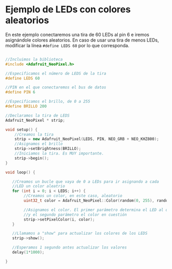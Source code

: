 
# Ejemplo de LEDs con colores aleatorios

En este ejemplo conectaremos una tira de 60 LEDs al pin 6 e iremos asignándole colores aleatorios.
En caso de usar una tira de menos LEDs, modificar la línea `#define LEDS 60` por lo que corresponda.


````c++

//Incluimos la biblioteca
#include <Adafruit_NeoPixel.h>

//Especificamos el número de LEDS de la tira
#define LEDS 60

//PIN en el que conectaremos el bus de datos
#define PIN 6

//Especificamos el brillo, de 0 a 255
#define BRILLO 200

//Declaramos la tira de LEDS
Adafruit_NeoPixel * strip;

void setup() {
    //Creamos la tira
    strip = new Adafruit_NeoPixel(LEDS, PIN, NEO_GRB + NEO_KHZ800);
    //Asignamos el brillo
    strip->setBrightness(BRILLO);
    //Iniciamos la tira. Es MUY importante.
    strip->begin();
}

void loop() {

   //Creamos un bucle que vaya de 0 a LEDs para ir asignando a cada
   //LED un color aleatrio
   for (int i = 0; i < LEDS; i++) {
        //Creamos un color, en este caso, aleatorio
        uint32_t color = Adafruit_NeoPixel::Color(random(0, 255), random(0, 255), random(0, 255));

        //Asignamos el color. El primer parámetro determina el LED al que le asignamos el color
        //y el segundo parámetro el color en cuestión
        strip->setPixelColor(i, color);
   }

   //Llamamos a "show" para actualizar los colores de los LEDS
   strip->show();

   //Esperamos 1 segundo antes actualizar los valores
   delay(1*1000);

}

````
